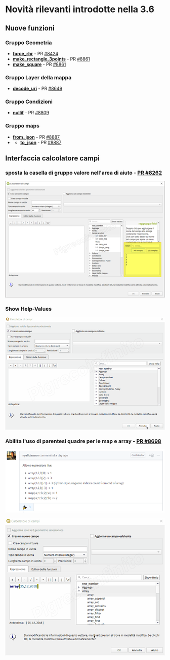 # Novità rilevanti introdotte nella 3.6

## Nuove funzioni

### Gruppo Geometria
* [**force_rhr**](./gr_funzioni/geometria/funzioni/force_rhr.md) - PR [#8424](https://github.com/qgis/QGIS/pull/8424)
* [**make_rectangle_3points**](./gr_funzioni/geometria/funzioni/make_rectangle_3points.md) - PR [#8861](https://github.com/qgis/QGIS/pull/8649)
* [**make_square**](./gr_funzioni/geometria/funzioni/make_square.md) - PR [#8861](https://github.com/qgis/QGIS/pull/8649)

### Gruppo Layer della mappa
* [**decode_uri**](./gr_funzioni/layer_della_mappa/decode_uri.md) - PR [#8649](https://github.com/qgis/QGIS/pull/8649)

### Gruppo Condizioni
* [**nullif**](./gr_funzioni/condizioni/funzioni/nullif.md) - PR [#8809](https://github.com/qgis/QGIS/pull/8809)

### Gruppo maps
* [**from_json**](./gr_funzioni/maps/funzioni/from_json.md) - PR [#8887](https://github.com/qgis/QGIS/pull/8887)
* * [**to_json**](./gr_funzioni/maps/funzioni/to_json.md) - PR [#8887](https://github.com/qgis/QGIS/pull/8887)

## Interfaccia calcolatore campi

### sposta la casella di gruppo valore nell'area di aiuto - [PR #8262](https://github.com/qgis/QGIS/pull/8262)

![screen](/img/novita_36/img1.png)     

### Show Help-Values

![screen](/img/novita_36/img2.gif)

### Abilita l'uso di parentesi quadre per le map e array - [PR #8698](https://github.com/qgis/QGIS/pull/8698)

![screen](/img/novita_36/img2.png)

![screen](/img/novita_36/img3.gif)

